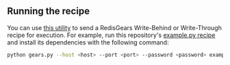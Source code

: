 ## Running the recipe
You can use [this utility](https://github.com/RedisGears/RedisGears/blob/master/recipes/gears.py) to send a RedisGears Write-Behind or Write-Through recipe for execution. For example, run this repository's [example.py recipe](https://github.com/rgsync/examples/snowflake/example.py) and install its dependencies with the following command:

```bash
python gears.py --host <host> --port <port> --password <password> examples/snowflake/example.py REQUIREMENTS rgsync snowflake-sqlalchemy
```

